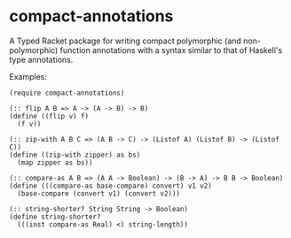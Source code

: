 compact-annotations
===================

A Typed Racket package for writing compact polymorphic (and non-polymorphic) function annotations with a syntax similar to that of Haskell's type annotations.

Examples:

    (require compact-annotations)

    (:: flip A B => A -> (A -> B) -> B)
    (define ((flip v) f)
      (f v))
    
    (:: zip-with A B C => (A B -> C) -> (Listof A) (Listof B) -> (Listof C))
    (define ((zip-with zipper) as bs)
      (map zipper as bs))
      
    (:: compare-as A B => (A A -> Boolean) -> (B -> A) -> B B -> Boolean)
    (define (((compare-as base-compare) convert) v1 v2)
      (base-compare (convert v1) (convert v2)))

    (:: string-shorter? String String -> Boolean)
    (define string-shorter?
      (((inst compare-as Real) <) string-length))

